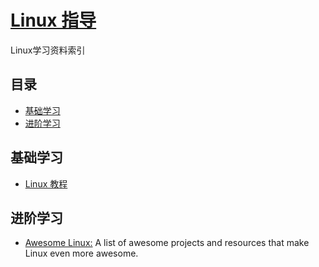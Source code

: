 # [Linux 指导](https://openset.github.io/linux-guide/)
Linux学习资料索引

## 目录
  - [基础学习](#基础学习)
  - [进阶学习](#进阶学习)

## 基础学习
  - [Linux 教程](http://www.runoob.com/linux/linux-tutorial.html)

## 进阶学习
  - [Awesome Linux:](https://github.com/aleksandar-todorovic/awesome-linux) A list of awesome projects and resources that make Linux even more awesome.

